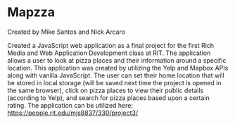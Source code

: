 # Mapzza
Created by Mike Santos and Nick Arcaro

Created a JavaScript web application as a final project for the first Rich Media and Web Application Development class at RIT. The application allows a user to look at pizza places and their information around a specific location. This application was created by utilizing the Yelp and Mapbox APIs along with vanilla JavaScript. The user can set their home location that will be stored in local storage (will be saved next time the project is opened in the same browser), click on pizza places to view their public details (according to Yelp), and search for pizza places based upon a certain rating. The application can be utilized here: https://people.rit.edu/mjs8837/330/project3/
